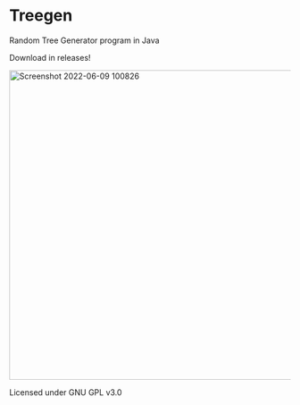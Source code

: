 # Treegen
Random Tree Generator program in Java

Download in releases!

<img width="554" alt="Screenshot 2022-06-09 100826" src="https://user-images.githubusercontent.com/30367398/172905046-3bf046d8-3c71-42fb-a044-c6ec3e70bc21.png">

Licensed under GNU GPL v3.0
